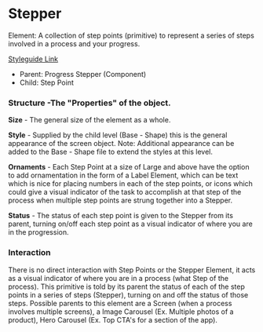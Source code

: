 # Stepper

Element: A collection of step points (primitive) to represent a series of steps involved in a process and your progress.

[Styleguide Link](https://zpl.io/aRRyz5E)

- Parent: Progress Stepper (Component)
- Child: Step Point

### Structure -The "Properties" of the object.

**Size** - The general size of the element as a whole.

**Style** - Supplied by the child level (Base - Shape) this is the general appearance of the screen object.  Note: Additional appearance can be added to the Base - Shape file to extend the styles at this level.

**Ornaments** - Each Step Point at a size of Large and above have the option to add ornamentation in the form of a Label Element, which can be text which is nice for placing numbers in each of the step points, or icons which could give a visual indicator of the task to accomplish at that step of the process when multiple step points are strung together into a Stepper.

**Status** - The status of each step point is given to the Stepper from its parent, turning on/off each step point as a visual indicator of where you are in the progression.

### Interaction

There is no direct interaction with Step Points or the Stepper Element, it acts as a visual indicator of where you are in a process (what Step of the process). This primitive is told by its parent the status of each of the step points in a series of steps (Stepper), turning on and off the status of those steps.  Possible parents to this element are a Screen (when a process involves multiple screens), a Image Carousel (Ex. Multiple photos of a product), Hero Carousel (Ex. Top CTA's for a section of the app).